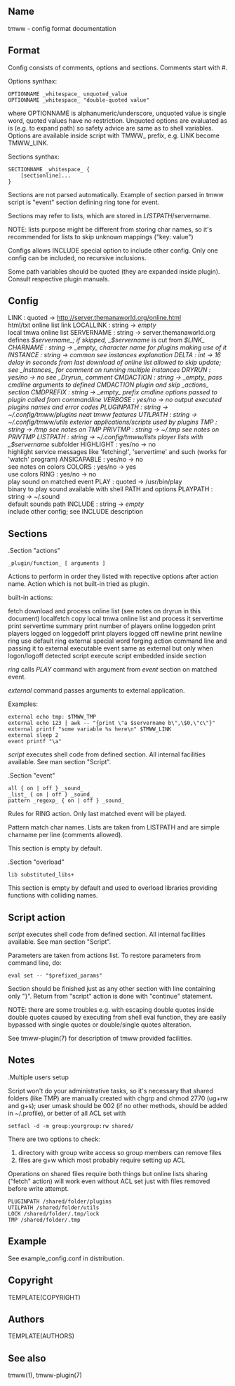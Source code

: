 Name
----
tmww - config format documentation

Format
------
Config consists of comments, options and sections. Comments start with #.

Options synthax:

    OPTIONNAME _whitespace_ unquoted_value
    OPTIONNAME _whitespace_ "double-quoted value"

where OPTIONNAME is alphanumeric/underscore, unquoted value is single word,
quoted values have no restriction. Unquoted options are evaluated as is (e.g.
to expand path) so safety advice are same as to shell variables. Options are
available inside script with TMWW_ prefix, e.g. LINK become TMWW_LINK.

Sections synthax:

    SECTIONNAME _whitespace_ {
        [sectionline]...
    }

Sections are not parsed automatically. Example of section parsed in tmww script
is "event" section defining ring tone for event.

Sections may refer to lists, which are stored in $LISTPATH/$servername.

NOTE: lists purpose might be different from storing char names, so it's
      recommended for lists to skip unknown mappings ("key: value")

Configs allows INCLUDE special option to include other config. Only one config
can be included, no recursive inclusions.

Some path variables should be quoted (they are expanded inside plugin). Consult
respective plugin manuals.

Config
------

LINK : quoted -> http://server.themanaworld.org/online.html  
    html/txt online list link
LOCALLINK : string -> _empty_  
    local tmwa online list
SERVERNAME : string -> server.themanaworld.org  
    defines _$servername_; if skipped, _$servername_ is cut from _$LINK_
CHARNAME : string -> _empty_  
    character name for plugins making use of it
INSTANCE : string -> common  
    see instances explanation
DELTA : int -> 16  
    delay in seconds from last download of online list allowed to skip update;
    see _Instances_ for comment on running multiple instances
DRYRUN : yes/no -> no  
    see _Dryrun_ comment
CMDACTION : string -> _empty_  
    pass cmdline arguments to defined CMDACTION plugin and skip _actions_ section
CMDPREFIX : string -> _empty_  
    prefix cmdline options passed to plugin called from commandline
VERBOSE : yes/no -> no  
    output executed plugins names and error codes
PLUGINPATH : string -> ~/.config/tmww/plugins  
    neat tmww features
UTILPATH : string -> ~/.config/tmww/utils  
    exterior applications/scripts used by plugins
TMP : string -> /tmp  
    see notes on TMP
PRIVTMP : string -> ~/.tmp  
    see notes on PRIVTMP
LISTPATH : string -> ~/.config/tmww/lists  
    player lists with _$servername_ subfolder
HIGHLIGHT : yes/no -> no  
    highlight service messages like 'fetching!', 'servertime' and such (works for 'watch' program)
ANSICAPABLE : yes/no -> no  
    see notes on colors
COLORS : yes/no -> yes  
    use colors
RING : yes/no -> no  
    play sound on matched event
PLAY : quoted -> /usr/bin/play  
    binary to play sound available with shell PATH and options
PLAYPATH : string -> ~/.sound  
    default sounds path
INCLUDE : string -> _empty_  
    include other config; see INCLUDE description

Sections
--------

.Section "actions"

    _plugin/function_ [ arguments ]

Actions to perform in order they listed with repective options after action
name. Action which is not built-in tried as plugin.

built-in actions:

fetch       download and process online list (see notes on dryrun in this document)
localfetch  copy local tmwa online list and process it
servertime  print servertime
summary     print number of players online
loggedon    print players logged on
loggedoff   print players logged off
newline     print newline
ring        use default ring
external    special word forging action command line and passing it to external executable
event       same as external but only when logon/logoff detected
script      execute script embedded inside section

_ring_ calls _PLAY_ command with argument from _event_ section on matched event.

_external_ command passes arguments to external application.

Examples:

    external echo tmp: $TMWW_TMP
    external echo 123 | awk -- "{print \"a $servername b\",\$0,\"c\"}"
    external printf "some variable %s here\n" $TMWW_LINK
    external sleep 2
    event printf "\a"

_script_ executes shell code from defined section. All internal facilities
available. See man section "Script".

.Section "event"

    all { on | off } _sound_
    _list_ { on | off } _sound_
    pattern _regexp_ { on | off } _sound_

Rules for RING action. Only last matched event will be played.

Pattern match char names. Lists are taken from LISTPATH and are simple charname
per line (comments allowed).

This section is empty by default.

.Section "overload"

    lib substituted_libs+

This section is empty by default and used to overload libraries providing
functions with colliding names.

Script action
-------------

_script_ executes shell code from defined section. All internal facilities
available. See man section "Script".

Parameters are taken from actions list. To restore parameters from command
line, do:

    eval set -- "$prefixed_params"

Section should be finished just as any other section with line containing only
"}". Return from "script" action is done with "continue" statement.

NOTE: there are some troubles e.g. with escaping double quotes inside double
      quotes caused by executing from shell eval function, they are easily
      bypassed with single quotes or double/single quotes alteration.

See tmww-plugin(7) for description of tmww provided facilities.

Notes
-----

.Multiple users setup

Script won't do your administrative tasks, so it's necessary that shared
folders (like TMP) are manually created with chgrp and chmod 2770 (ug+rw and
g+s); user umask should be 002 (if no other methods, should be added in
~/.profile), or better of all ACL set with

    setfacl -d -m group:yourgroup:rw shared/

There are two options to check:

1) directory with group write access so group members can remove files
2) files are g+w which most probably require setting up ACL

Operations on shared files require both things but online lists sharing
("fetch" action) will work even without ACL set just with files removed before
write attempt.

    PLUGINPATH /shared/folder/plugins
    UTILPATH /shared/folder/utils
    LOCK /shared/folder/.tmp/lock
    TMP /shared/folder/.tmp

Example
-------
See example_config.conf in distribution.

Copyright
---------
TEMPLATE(COPYRIGHT)

Authors
-------
TEMPLATE(AUTHORS)

See also
--------
tmww(1), tmww-plugin(7)

